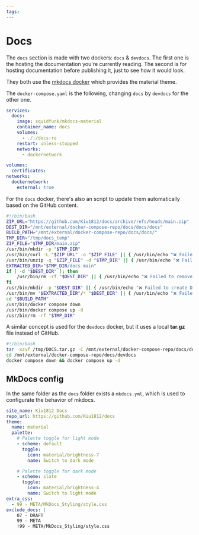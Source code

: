 ```yaml
---
tags:
---
```


# Docs

The `docs` section is made with two dockers: `docs` & `devdocs`. The first one is the hosting the documentation you're currently reading. The second is for hosting documentation before publishing it, just to see how it would look.

They both use the [mkdocs docker](https://hub.docker.com/r/squidfunk/mkdocs-material) which provides the material theme.

The `docker-compose.yaml` is the following, changing `docs` by `devdocs` for the other one.

```yaml
services:
  docs:
    image: squidfunk/mkdocs-material
    container_name: docs
    volumes:
      - ./:/docs:ro
    restart: unless-stopped
    networks:
      - dockernetwork

volumes:
  certificates:
networks:
  dockernetwork:
    external: true
```

For the `docs` docker, there's also an script to update them automatically based on the GitHub content.

```bash
#!/bin/bash
ZIP_URL="https://github.com/Kiu1812/docs/archive/refs/heads/main.zip"
DEST_DIR="/mnt/external/docker-compose-repo/docs/docs/docs"
BUILD_PATH="/mnt/external/docker-compose-repo/docs/docs/"
TMP_DIR="/tmp/docs_temp"
ZIP_FILE="$TMP_DIR/main.zip"
/usr/bin/mkdir -p "$TMP_DIR"
/usr/bin/curl -L "$ZIP_URL" -o "$ZIP_FILE" || { /usr/bin/echo "❌ Failed to download ZIP file"; exit 1; }
/usr/bin/unzip -q "$ZIP_FILE" -d "$TMP_DIR" || { /usr/bin/echo "❌ Failed to unzip file"; exit 1; }
EXTRACTED_DIR="$TMP_DIR/docs-main"
if [ -d "$DEST_DIR" ]; then
    /usr/bin/rm -rf "$DEST_DIR" || { /usr/bin/echo "❌ Failed to remove existing DEST_DIR"; exit 1; }
fi
/usr/bin/mkdir -p "$DEST_DIR" || { /usr/bin/echo "❌ Failed to create DEST_DIR"; exit 1; }
/usr/bin/mv "$EXTRACTED_DIR"/* "$DEST_DIR" || { /usr/bin/echo "❌ Failed to move files to DEST_DIR"; exit 1; }
cd "$BUILD_PATH"
/usr/bin/docker compose down
/usr/bin/docker compose up -d
/usr/bin/rm -rf "$TMP_DIR"
```


A similar concept is used for the `devdocs` docker, but it uses a local **tar.gz** file instead of GitHub.

```bash
#!/bin/bash
tar -xzvf /tmp/DOCS.tar.gz -C /mnt/external/docker-compose-repo/docs/devdocs/docs
cd /mnt/external/docker-compose-repo/docs/devdocs
docker compose down && docker compose up -d
```

## MkDocs config

In the same folder as the `docs` folder exists a `mkdocs.yml`, which is used to configurate the behavior of mkdocs.

```yml
site_name: Kiu1812 Docs
repo_url: https://github.com/Kiu1812/docs
theme:
  name: material
  palette:
    # Palette toggle for light mode
    - scheme: default
      toggle:
        icon: material/brightness-7
        name: Switch to dark mode

    # Palette toggle for dark mode
    - scheme: slate
      toggle:
        icon: material/brightness-4
        name: Switch to light mode
extra_css:
  - 99 - META/MkDocs_Styling/style.css
exclude_docs: |
    07 - DRAFT
    99 - META
    !99 - META/MkDocs_Styling/style.css
```
